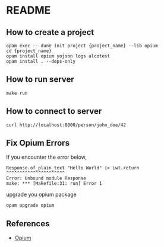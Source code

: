 # README

## How to create a project

```shell
opam exec -- dune init project {project_name} --lib opium
cd {project_name}
opam install opium yojson logs alcotest
opam install . --deps-only
```

## How to run server

```shell
make run
```

## How to connect to server

```shell
curl http://localhost:8000/person/john_doe/42
```

## Fix Opium Errors

If you encounter the error below,

```shell
Response.of_plain_text "Hello World" |> Lwt.return
^^^^^^^^^^^^^^^^^^^^^^
Error: Unbound module Response
make: *** [Makefile:31: run] Error 1
```

upgrade you opium package

```shell
opam upgrade opium
```

## References

- [Opium](https://github.com/rgrinberg/opium/tree/master?tab=readme-ov-file)